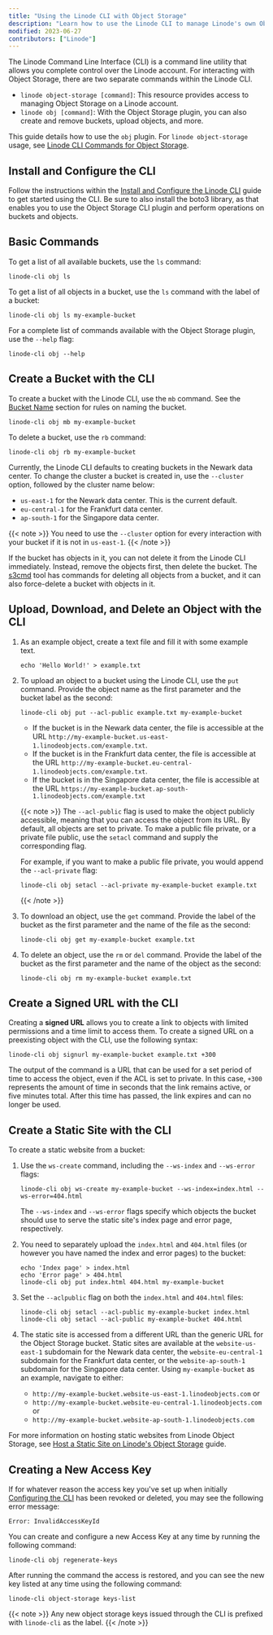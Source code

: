 ```yaml
---
title: "Using the Linode CLI with Object Storage"
description: "Learn how to use the Linode CLI to manage Linode's own Object Storage solution."
modified: 2023-06-27
contributors: ["Linode"]
---
```


The Linode Command Line Interface (CLI) is a command line utility that allows you complete control over the Linode account. For interacting with Object Storage, there are two separate commands within the Linode CLI.

- `linode object-storage [command]`: This resource provides access to managing Object Storage on a Linode account.
- `linode obj [command]`: With the Object Storage plugin, you can also create and remove buckets, upload objects, and more.

This guide details how to use the `obj` plugin. For `linode object-storage` usage, see [Linode CLI Commands for Object Storage](/docs/products/tools/cli/guides/object-storage/).

## Install and Configure the CLI

Follow the instructions within the [Install and Configure the Linode CLI](/docs/products/tools/cli/guides/install/) guide to get started using the CLI. Be sure to also install the boto3 library, as that enables you to use the Object Storage CLI plugin and perform operations on buckets and objects.

## Basic Commands

To get a list of all available buckets, use the `ls` command:

```command
linode-cli obj ls
```

To get a list of all objects in a bucket, use the `ls` command with the label of a bucket:

```command
linode-cli obj ls my-example-bucket
```

For a complete list of commands available with the Object Storage plugin, use the `--help` flag:

```command
linode-cli obj --help
```

## Create a Bucket with the CLI

To create a bucket with the Linode CLI, use the `mb` command. See the [Bucket Name](#bucket-names) section for rules on naming the bucket.

```command
linode-cli obj mb my-example-bucket
```

To delete a bucket, use the `rb` command:

```command
linode-cli obj rb my-example-bucket
```

Currently, the Linode CLI defaults to creating buckets in the Newark data center. To change the cluster a bucket is created in, use the `--cluster` option, followed by the cluster name below:

- `us-east-1` for the Newark data center. This is the current default.
- `eu-central-1` for the Frankfurt data center.
- `ap-south-1` for the Singapore data center.

{{< note >}}
You need to use the `--cluster` option for every interaction with your bucket if it is not in `us-east-1`.
{{< /note >}}

If the bucket has objects in it, you can not delete it from the Linode CLI immediately. Instead, remove the objects first, then delete the bucket. The [s3cmd](/docs/products/storage/object-storage/guides/s3cmd/) tool has commands for deleting all objects from a bucket, and it can also force-delete a bucket with objects in it.

## Upload, Download, and Delete an Object with the CLI

1.  As an example object, create a text file and fill it with some example text.

    ```command
    echo 'Hello World!' > example.txt
    ```

1.  To upload an object to a bucket using the Linode CLI, use the `put` command. Provide the object name as the first parameter and the bucket label as the second:

    ```command
    linode-cli obj put --acl-public example.txt my-example-bucket
    ```

    - If the bucket is in the Newark data center, the file is accessible at the URL `http://my-example-bucket.us-east-1.linodeobjects.com/example.txt`.
    - If the bucket is in the Frankfurt data center, the file is accessible at the URL `http://my-example-bucket.eu-central-1.linodeobjects.com/example.txt`.
    - If the bucket is in the Singapore data center, the file is accessible at the URL `https://my-example-bucket.ap-south-1.linodeobjects.com/example.txt`

    {{< note >}}
    The `--acl-public` flag is used to make the object publicly accessible, meaning that you can access the object from its URL. By default, all objects are set to private. To make a public file private, or a private file public, use the `setacl` command and supply the corresponding flag.

    For example, if you want to make a public file private, you would append the `--acl-private` flag:

    ```command
    linode-cli obj setacl --acl-private my-example-bucket example.txt
    ```
    {{< /note >}}

1.  To download an object, use the `get` command. Provide the label of the bucket as the first parameter and the name of the file as the second:

    ```command
    linode-cli obj get my-example-bucket example.txt
    ```

1.  To delete an object, use the `rm` or `del` command. Provide the label of the bucket as the first parameter and the name of the object as the second:

    ```command
    linode-cli obj rm my-example-bucket example.txt
    ```

## Create a Signed URL with the CLI

Creating a **signed URL** allows you to create a link to objects with limited permissions and a time limit to access them. To create a signed URL on a preexisting object with the CLI, use the following syntax:

```command
linode-cli obj signurl my-example-bucket example.txt +300
```

The output of the command is a URL that can be used for a set period of time to access the object, even if the ACL is set to private. In this case, `+300` represents the amount of time in seconds that the link remains active, or five minutes total. After this time has passed, the link expires and can no longer be used.

## Create a Static Site with the CLI

To create a static website from a bucket:

1.  Use the `ws-create` command, including the `--ws-index` and `--ws-error` flags:

    ```command
    linode-cli obj ws-create my-example-bucket --ws-index=index.html --ws-error=404.html
    ```

    The `--ws-index` and `--ws-error` flags specify which objects the bucket should use to serve the static site's index page and error page, respectively.

1.  You need to separately upload the `index.html` and `404.html` files (or however you have named the index and error pages) to the bucket:

    ```command
    echo 'Index page' > index.html
    echo 'Error page' > 404.html
    linode-cli obj put index.html 404.html my-example-bucket
    ```

1.  Set the `--aclpublic` flag on both the `index.html` and `404.html` files:

    ```command
    linode-cli obj setacl --acl-public my-example-bucket index.html
    linode-cli obj setacl --acl-public my-example-bucket 404.html
    ```

1.  The static site is accessed from a different URL than the generic URL for the Object Storage bucket. Static sites are available at the `website-us-east-1` subdomain for the Newark data center, the `website-eu-central-1` subdomain for the Frankfurt data center, or the `website-ap-south-1` subdomain for the Singapore data center. Using `my-example-bucket` as an example, navigate to either:

    - `http://my-example-bucket.website-us-east-1.linodeobjects.com` or
    - `http://my-example-bucket.website-eu-central-1.linodeobjects.com` or
    - `http://my-example-bucket.website-ap-south-1.linodeobjects.com`

For more information on hosting static websites from Linode Object Storage, see [Host a Static Site on Linode's Object Storage](/docs/guides/host-static-site-object-storage/) guide.

## Creating a New Access Key

If for whatever reason the access key you've set up when initially [Configuring the CLI](#install-and-configure-the-cli) has been revoked or deleted, you may see the following error message:

```output
Error: InvalidAccessKeyId
```

You can create and configure a new Access Key at any time by running the following command:

```command
linode-cli obj regenerate-keys
```

After running the command the access is restored, and you can see the new key listed at any time using the following command:

```command
linode-cli object-storage keys-list
```

{{< note >}}
Any new object storage keys issued through the CLI is prefixed with `linode-cli` as the label.
{{< /note >}}